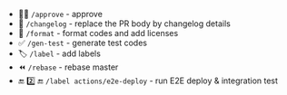 - :ok_woman: `/approve` - approve
- :love_letter: `/changelog` - replace the PR body by changelog details
- :bento: `/format` - format codes and add licenses
- :white_check_mark: `/gen-test` - generate test codes
- :label: `/label` - add labels
- :rewind: `/rebase` - rebase master
- :end: :two: :end: `/label actions/e2e-deploy` - run E2E deploy & integration test
